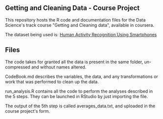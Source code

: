 <h2>Getting and Cleaning Data - Course Project</h2>
This repository hosts the R code and documentation files for the Data Science's track course "Getting and Cleaning data", available in coursera.

The dataset being used is: <a href="http://archive.ics.uci.edu/ml/datasets/Human+Activity+Recognition+Using+Smartphones"> Human Activity Recognition Using Smartphones </a>

<h2>Files</h2>

The code takes for granted all the data is present in the same folder, un-compressed and without names altered.

CodeBook.md describes the variables, the data, and any transformations or work that was performed to clean up the data.

run_analysis.R contains all the code to perform the analyses described in the 5 steps. They can be launched in RStudio by just importing the file.

The output of the 5th step is called averages_data.txt, and uploaded in the course project's form.
